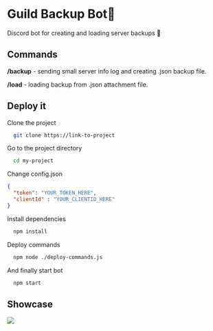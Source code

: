 
# Guild Backup Bot🤖

Discord bot for creating and loading server backups 🔄

## Commands
**/backup** - sending small server info log and creating .json backup file.

**/load** - loading backup from .json attachment file.
## Deploy it

Clone the project

```bash
  git clone https://link-to-project
```

Go to the project directory

```bash
  cd my-project
```

Change config.json

```json
{
  "token": "YOUR_TOKEN_HERE",
  "clientId" : "YOUR_CLIENTID_HERE"
}
```
Install dependencies

```bash
  npm install
```

Deploy commands 

```bash
  npm node ./deploy-commands.js
```

And finally start bot

```bash
  npm start
```

## Showcase

<img src="./showcase.gif" />
